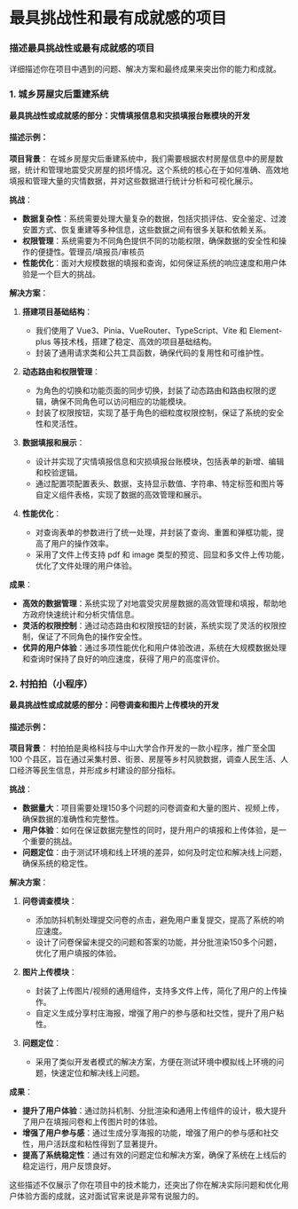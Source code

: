 # 最具挑战性和最有成就感的项目
### 描述最具挑战性或最有成就感的项目
详细描述你在项目中遇到的问题、解决方案和最终成果来突出你的能力和成就。
### 1. 城乡房屋灾后重建系统

**最具挑战性或成就感的部分：灾情填报信息和灾损填报台账模块的开发**

#### 描述示例：

**项目背景**：
在城乡房屋灾后重建系统中，我们需要根据农村房屋信息中的房屋数据，统计和管理地震受灾房屋的损坏情况。这个系统的核心在于如何准确、高效地填报和管理大量的灾情数据，并对这些数据进行统计分析和可视化展示。

**挑战**：
- **数据复杂性**：系统需要处理大量复杂的数据，包括灾损评估、安全鉴定、过渡安置方式、恢复重建等多种信息，这些数据之间有很多关联和依赖关系。
- **权限管理**：系统需要为不同角色提供不同的功能权限，确保数据的安全性和操作的便捷性。管理员/填报员/审核员
- **性能优化**：面对大规模数据的填报和查询，如何保证系统的响应速度和用户体验是一个巨大的挑战。

**解决方案**：
1. **搭建项目基础结构**：
   - 我们使用了 Vue3、Pinia、VueRouter、TypeScript、Vite 和 Element-plus 等技术栈，搭建了稳定、高效的项目基础结构。
   - 封装了通用请求类和公共工具函数，确保代码的复用性和可维护性。

2. **动态路由和权限管理**：
   - 为角色的切换和功能页面的同步切换，封装了动态路由和路由权限的逻辑，确保不同角色可以访问相应的功能模块。
   - 封装了权限按钮，实现了基于角色的细粒度权限控制，保证了系统的安全性和灵活性。

3. **数据填报和展示**：
   - 设计并实现了灾情填报信息和灾损填报台账模块，包括表单的新增、编辑和校验逻辑。
   - 通过配置项配置表头、数据，支持显示数值、字符串、特定标签和图片等自定义组件表格，实现了数据的高效管理和展示。

4. **性能优化**：
   - 对查询表单的参数进行了统一处理，并封装了查询、重置和弹框功能，提高了用户的操作效率。
   - 采用了文件上传支持 pdf 和 image 类型的预览、回显和多文件上传功能，优化了文件处理的用户体验。

**成果**：
- **高效的数据管理**：系统实现了对地震受灾房屋数据的高效管理和填报，帮助地方政府快速统计和分析灾情信息。
- **灵活的权限控制**：通过动态路由和权限按钮的封装，系统实现了灵活的权限控制，保证了不同角色的操作安全性。
- **优异的用户体验**：通过多项性能优化和用户体验改进，系统在大规模数据处理和查询时保持了良好的响应速度，获得了用户的高度评价。

### 2. 村拍拍（小程序）

**最具挑战性或成就感的部分：问卷调查和图片上传模块的开发**

#### 描述示例：

**项目背景**：
村拍拍是奥格科技与中山大学合作开发的一款小程序，推广至全国 100 个县区，旨在通过采集村景、街景、房屋等乡村风貌数据，调查人民生活、人口经济等民生信息，并形成乡村建设的部分指标。

**挑战**：
- **数据量大**：项目需要处理150多个问题的问卷调查和大量的图片、视频上传，确保数据的准确性和完整性。
- **用户体验**：如何在保证数据完整性的同时，提升用户的填报和上传体验，是一个重要的挑战。
- **问题定位**：由于测试环境和线上环境的差异，如何及时定位和解决线上问题，确保系统的稳定性。

**解决方案**：
1. **问卷调查模块**：
   - 添加防抖机制处理提交问卷的点击，避免用户重复提交，提高了系统的响应速度。
   - 设计了问卷保留未提交的问题和答案的功能，并分批渲染150多个问题，优化了用户填报的体验。

2. **图片上传模块**：
   - 封装了上传图片/视频的通用组件，支持多文件上传，简化了用户的上传操作。
   - 自定义生成分享村庄海报，增强了用户的参与感和社交性，提升了用户粘性。

3. **问题定位**：
   - 采用了类似开发者模式的解决方案，方便在测试环境中模拟线上环境的问题，快速定位和解决线上问题。

**成果**：
- **提升了用户体验**：通过防抖机制、分批渲染和通用上传组件的设计，极大提升了用户在填报问卷和上传图片时的体验。
- **增强了用户参与感**：通过生成分享海报的功能，增强了用户的参与感和社交性，用户活跃度和粘性得到了显著提升。
- **提高了系统稳定性**：通过有效的问题定位和解决方案，确保了系统在上线后的稳定运行，用户反馈良好。

这些描述不仅展示了你在项目中的技术能力，还突出了你在解决实际问题和优化用户体验方面的成就，这对面试官来说是非常有说服力的。
